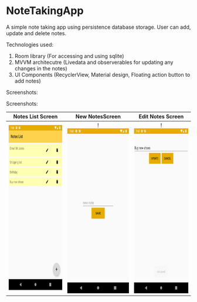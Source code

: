 # NoteTakingApp


A simple note taking app using persistence database storage. User can add, update and delete notes.


Technologies used:

1. Room library (For accessing and using sqlite)
2. MVVM architecutre (Livedata and observerables for updating any changes in the notes)
3. UI Components (RecyclerView, Material design, Floating action button to add notes)


Screenshots:

Screenshots:

Notes List Screen           |  New NotesScreen        | Edit Notes Screen  
:-------------------------:|:-------------------------: |:-------------------------:
<img src = "https://raw.githubusercontent.com/Saikrishna41/MVVM/master/images/Screenshot_1579139006.png" width="250" height="450"/>  |  !<img src = "https://raw.githubusercontent.com/Saikrishna41/MVVM/master/images/Screenshot_1579139013.png" width="250" height="450"/>|  !<img src = "https://raw.githubusercontent.com/Saikrishna41/MVVM/master/images/Screenshot_1579139026.png" width="250" height="450"/>
